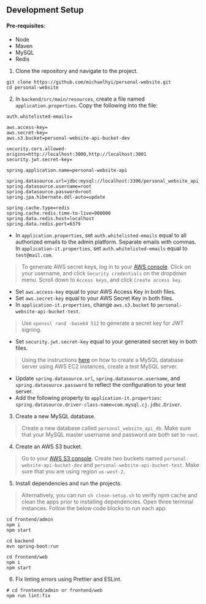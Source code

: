 ## Development Setup

#### Pre-requisites:

- Node
- Maven
- MySQL 
- Redis 

1. Clone the repository and navigate to the project.

```shell
git clone https://github.com/michaelhyi/personal-website.git
cd personal-website
```

2. In `backend/src/main/resources`, create a file named `application.properties`. Copy the following into the file:

```shell
auth.whitelisted-emails=

aws.access-key=
aws.secret-key=
aws.s3.bucket=personal-website-api-bucket-dev

security.cors.allowed-origins=http://localhost:3000,http://localhost:3001
security.jwt.secret-key=

spring.application.name=personal-website-api

spring.datasource.url=jdbc:mysql://localhost:3306/personal_website_api_db
spring.datasource.username=root
spring.datasource.password=root
spring.jpa.hibernate.ddl-auto=update

spring.cache.type=redis
spring.cache.redis.time-to-live=900000
spring.data.redis.host=localhost
spring.data.redis.port=6379
```

- In `application.properties`, set `auth.whitelisted-emails` equal to all authorized emails to the admin platform. Separate emails with commas. In `application-it.properties`, set `auth.whitelisted-emails` equal to `test@mail.com`.

> To generate AWS secret keys, log in to your [AWS console](https://aws.amazon.com/). Click on your username, and click `Security credentials` on the dropdown menu. Scroll down to `Access keys`, and click `Create access key`.

- Set `aws.access-key` equal to your AWS Access Key in both files.
- Set `aws.secret-key` equal to your AWS Secret Key in both files.
- In `application-it.properties`, change `aws.s3.bucket` to `personal-website-api-bucket-test`.

> Use `openssl rand -base64 512` to generate a secret key for JWT signing.

- Set `security.jwt.secret-key` equal to your generated secret key in both files.

> Using the instructions [here](https://github.com/michaelhyi/personal-website/blob/prod/DEPLOY.md) on how to create a MySQL database server using AWS EC2 instances, create a test MySQL server. 
- Update `spring.datasource.url`, `spring.datasource.username`, and `spring.datasource.password` to reflect the configuration to your test server.
- Add the following property to `application-it.properties`: `spring.datasource.driver-class-name=com.mysql.cj.jdbc.Driver`.

3. Create a new MySQL database. 

> Create a new database called `personal_website_api_db`. Make sure that your MySQL master username and password are both set to `root`.

4. Create an AWS S3 bucket.

> Go to your [AWS S3 console](https://s3.console.aws.amazon.com/s3/home?region=us-west-2#). Create two buckets named `personal-website-api-bucket-dev` and `personal-website-api-bucket-test`. Make sure that you are using region `us-west-2`.

5. Install dependencies and run the projects.

> Alternatively, you can run `sh clean-setup.sh` to verify npm cache and clean the apps prior to installing dependencies.
> Open three terminal instances. Follow the below code blocks to run each app.

```shell
cd frontend/admin 
npm i
npm start
```

```shell
cd backend 
mvn spring-boot:run
```

```shell
cd frontend/web 
npm i
npm start
```

6. Fix linting errors using Prettier and ESLint.

```shell
# cd frontend/admin or frontend/web
npm run lint:fix
```
